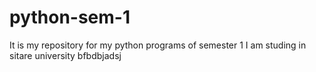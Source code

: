 # python-sem-1
It is my repository for my python programs of semester 1
I am studing in sitare university
bfbdbjadsj

